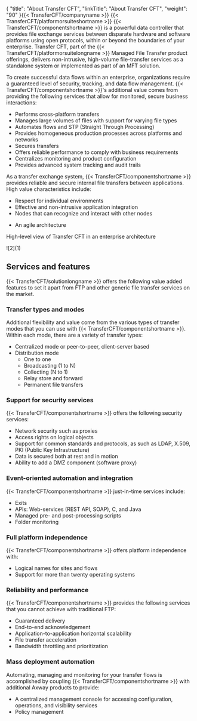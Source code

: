 {
    "title": "About Transfer CFT",
    "linkTitle": "About Transfer CFT",
    "weight": "90"
}{{< TransferCFT/companyname  >}} {{< TransferCFT/platformorsuiteshortname  >}} {{< TransferCFT/componentshortname  >}} is a powerful data controller that provides file exchange services between disparate hardware and software platforms using open protocols, within or beyond the boundaries of your enterprise. Transfer CFT, part of the {{< TransferCFT/platformorsuitelongname  >}} Managed File Transfer product offerings, delivers non-intrusive, high-volume file-transfer services as a standalone system or implemented as part of an MFT solution.

To create successful data flows within an enterprise, organizations require a guaranteed level of security, tracking, and data flow management. {{< TransferCFT/componentshortname  >}}'s additional value comes from providing the following services that allow for monitored, secure business interactions:

- Performs cross-platform transfers
- Manages large volumes of files with support for varying file types
- Automates flows and STP (Straight Through Processing)
- Provides homogeneous production processes across platforms and networks
- Secures transfers
- Offers reliable performance to comply with business requirements
- Centralizes monitoring and product configuration
- Provides advanced system tracking and audit trails

As a transfer exchange system, {{< TransferCFT/componentshortname  >}} provides reliable and secure internal file transfers between applications. High value characteristics include:

- Respect for individual environments
- Effective and non-intrusive application integration
- Nodes that can recognize and interact with other nodes

<!-- -->

- An agile architecture

High-level view of Transfer CFT in an enterprise architecture

![$2]($1)

## Services and features

{{< TransferCFT/solutionlongname  >}} offers the following value added features to set it apart from FTP and other generic file transfer services on the market.

### Transfer types and modes

Additional flexibility and value come from the various types of transfer modes that you can use with {{< TransferCFT/componentshortname  >}}. Within each mode, there are a variety of transfer types:

- Centralized mode or peer-to-peer, client-server based
- Distribution mode
    -   One to one
    -   Broadcasting (1 to N)
    -   Collecting (N to 1)
    -   Relay store and forward
    -   Permanent file transfers

### Support for security services

{{< TransferCFT/componentshortname  >}} offers the following security services:

- Network security such as proxies
- Access rights on logical objects
- Support for common standards and protocols, as such as LDAP, X.509, PKI (Public Key Infrastructure)
- Data is secured both at rest and in motion
- Ability to add a DMZ component (software proxy)

### Event-oriented automation and integration

{{< TransferCFT/componentshortname  >}} just-in-time services include:

- Exits
- APIs: Web-services (REST API, SOAP), C, and Java
- Managed pre- and post-processing scripts
- Folder monitoring

### Full platform independence

{{< TransferCFT/componentshortname  >}} offers platform independence with:

- Logical names for sites and flows
- Support for more than twenty operating systems

### Reliability and performance

{{< TransferCFT/componentshortname  >}} provides the following services that you cannot achieve with traditional FTP:

- Guaranteed delivery
- End-to-end acknowledgement
- Application-to-application horizontal scalability
- File transfer acceleration
- Bandwidth throttling and prioritization

### Mass deployment automation

Automating, managing and monitoring for your transfer flows is accomplished by coupling {{< TransferCFT/componentshortname  >}} with additional Axway products to provide:

- A centralized management console for accessing configuration, operations, and visibility services
- Policy management
